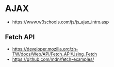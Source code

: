 # AJAX

* https://www.w3schools.com/js/js_ajax_intro.asp 

## Fetch API

* https://developer.mozilla.org/zh-TW/docs/Web/API/Fetch_API/Using_Fetch
* https://github.com/mdn/fetch-examples/


